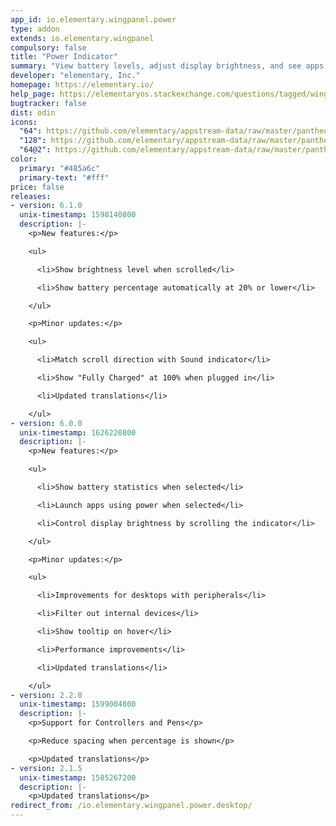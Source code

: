 ```yaml
---
app_id: io.elementary.wingpanel.power
type: addon
extends: io.elementary.wingpanel
compulsory: false
title: "Power Indicator"
summary: "View battery levels, adjust display brightness, and see apps using lots of power"
developer: "elementary, Inc."
homepage: https://elementary.io/
help_page: https://elementaryos.stackexchange.com/questions/tagged/wingpanel
bugtracker: false
dist: odin
icons:
  "64": https://github.com/elementary/appstream-data/raw/master/pantheon-data/main/icons/64x64/wingpanel-indicator-power_preferences-system-power.png
  "128": https://github.com/elementary/appstream-data/raw/master/pantheon-data/main/icons/128x128/wingpanel-indicator-power_preferences-system-power.png
  "64@2": https://github.com/elementary/appstream-data/raw/master/pantheon-data/main/icons/64x64@2/wingpanel-indicator-power_preferences-system-power.png
color:
  primary: "#485a6c"
  primary-text: "#fff"
price: false
releases:
- version: 6.1.0
  unix-timestamp: 1598140800
  description: |-
    <p>New features:</p>

    <ul>

      <li>Show brightness level when scrolled</li>

      <li>Show battery percentage automatically at 20% or lower</li>

    </ul>

    <p>Minor updates:</p>

    <ul>

      <li>Match scroll direction with Sound indicator</li>

      <li>Show "Fully Charged" at 100% when plugged in</li>

      <li>Updated translations</li>

    </ul>
- version: 6.0.0
  unix-timestamp: 1626220800
  description: |-
    <p>New features:</p>

    <ul>

      <li>Show battery statistics when selected</li>

      <li>Launch apps using power when selected</li>

      <li>Control display brightness by scrolling the indicator</li>

    </ul>

    <p>Minor updates:</p>

    <ul>

      <li>Improvements for desktops with peripherals</li>

      <li>Filter out internal devices</li>

      <li>Show tooltip on hover</li>

      <li>Performance improvements</li>

      <li>Updated translations</li>

    </ul>
- version: 2.2.0
  unix-timestamp: 1599004800
  description: |-
    <p>Support for Controllers and Pens</p>

    <p>Reduce spacing when percentage is shown</p>

    <p>Updated translations</p>
- version: 2.1.5
  unix-timestamp: 1585267200
  description: |-
    <p>Updated translations</p>
redirect_from: /io.elementary.wingpanel.power.desktop/
---
```


